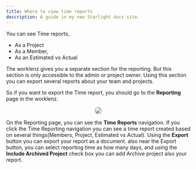 ```yaml
---
title: Where to view time reports
description: A guide in my new Starlight docs site.
---
```


You can see Time reports,

- As a Project
- As a Member,
- As an Estimated vs Actual

The worklenz gives you a separate section for the reporting. But this section is only accessible to the admin or project owner. Using this section you can export several reports about your team and projects.

So if you want to export the Time report, you should go to the **Reporting** page in the worklenz.

<p align ="center">
<img src="/reporting.png" style="border: 2px solid #D4d4d4; border-radius: 8px;  ">
</p>

On the Reporting page, you can see the **Time Reports** navigation. If you click the Time Reporting navigation you can see a time report created based on several things(Members, Project, Estimated vs Actual). Using the **Export** button you can export your report as a document. also near the Export button, you can select reporting time as how many days, and using the **Include Archived Project** check box you can add Archive project also your report.
